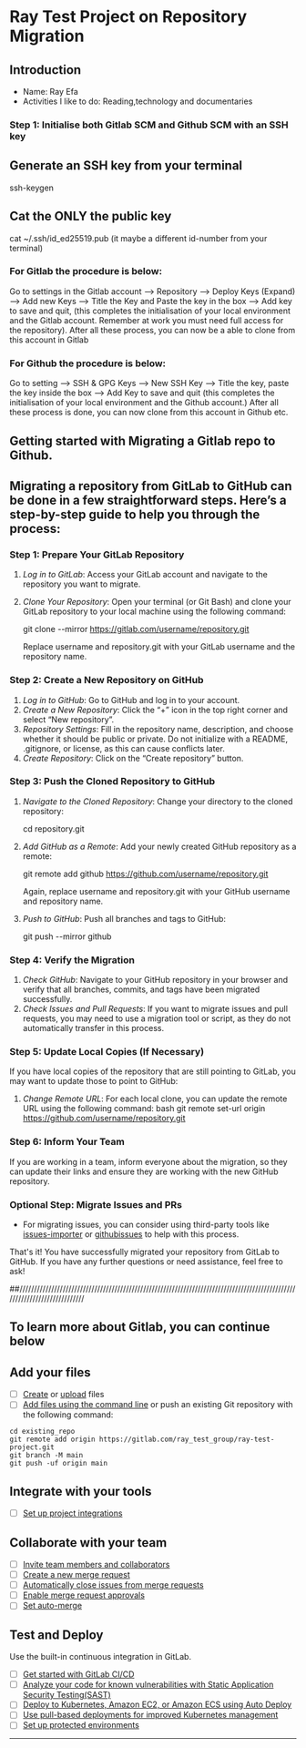 # Ray Test Project on Repository Migration

## Introduction

* Name: Ray Efa
* Activities I like to do: Reading,technology and documentaries

### Step 1: Initialise both Gitlab SCM and Github SCM with an SSH key
   
## Generate an SSH key from your terminal   
ssh-keygen

## Cat the ONLY the public key
cat ~/.ssh/id_ed25519.pub (it maybe a different id-number from your terminal)

### For Gitlab the procedure is below:
 
   Go to settings in the Gitlab account --> Repository --> Deploy Keys (Expand) --> Add new Keys --> Title the Key and
   Paste the key in the box --> Add key to save and quit, (this completes the initialisation of your local environment and 
   the Gitlab account. Remember at work you must need full access for the repository). After all these process, you can now be a
   able to clone from this account in Gitlab

### For Github the procedure is below:

   Go to setting --> SSH & GPG Keys --> New SSH Key --> Title the key, paste the key inside the box --> Add Key to save 
   and quit (this completes the initialisation of your local environment and the Github account.) After all these process is 
   done, you can now clone from this account in Github etc.


## Getting started with Migrating a Gitlab repo to Github.

## Migrating a repository from GitLab to GitHub can be done in a few straightforward steps. Here’s a step-by-step guide to help you through the process:


### Step 1: Prepare Your GitLab Repository
1. *Log in to GitLab*: Access your GitLab account and navigate to the repository you want to migrate.
2. *Clone Your Repository*: Open your terminal (or Git Bash) and clone your GitLab repository to your local machine using the following command:
   
   git clone --mirror https://gitlab.com/username/repository.git
   
   Replace username and repository.git with your GitLab username and the repository name.

### Step 2: Create a New Repository on GitHub
1. *Log in to GitHub*: Go to GitHub and log in to your account.
2. *Create a New Repository*: Click the “+” icon in the top right corner and select “New repository”.
3. *Repository Settings*: Fill in the repository name, description, and choose whether it should be public or private. Do not initialize with a README, .gitignore, or license, as this can cause conflicts later.
4. *Create Repository*: Click on the “Create repository” button.

### Step 3: Push the Cloned Repository to GitHub
1. *Navigate to the Cloned Repository*: Change your directory to the cloned repository:
   
   cd repository.git
   
2. *Add GitHub as a Remote*: Add your newly created GitHub repository as a remote:
   

   git remote add github https://github.com/username/repository.git

   
   Again, replace username and repository.git with your GitHub username and repository name.
   
3. *Push to GitHub*: Push all branches and tags to GitHub:
   

   git push --mirror github
   

### Step 4: Verify the Migration
1. *Check GitHub*: Navigate to your GitHub repository in your browser and verify that all branches, commits, and tags have been migrated successfully.
2. *Check Issues and Pull Requests*: If you want to migrate issues and pull requests, you may need to use a migration tool or script, as they do not automatically transfer in this process.

### Step 5: Update Local Copies (If Necessary)
If you have local copies of the repository that are still pointing to GitLab, you may want to update those to point to GitHub:
1. *Change Remote URL*: For each local clone, you can update the remote URL using the following command:
   bash
   git remote set-url origin https://github.com/username/repository.git
   

### Step 6: Inform Your Team
If you are working in a team, inform everyone about the migration, so they can update their links and ensure they are working with the new GitHub repository.

### Optional Step: Migrate Issues and PRs
- For migrating issues, you can consider using third-party tools like [issues-importer](https://github.com/marketplace/actions/issues-importer) or [githubissues](https://github.com/jenniferbland/github-issues) to help with this process.

That's it! You have successfully migrated your repository from GitLab to GitHub. If you have any further questions or need assistance, feel free to ask!


##//////////////////////////////////////////////////////////////////////////////////////////////////////////////////////////

## To learn more about Gitlab, you can continue below

## Add your files

- [ ] [Create](https://docs.gitlab.com/ee/user/project/repository/web_editor.html#create-a-file) or [upload](https://docs.gitlab.com/ee/user/project/repository/web_editor.html#upload-a-file) files
- [ ] [Add files using the command line](https://docs.gitlab.com/ee/gitlab-basics/add-file.html#add-a-file-using-the-command-line) or push an existing Git repository with the following command:

```
cd existing_repo
git remote add origin https://gitlab.com/ray_test_group/ray-test-project.git
git branch -M main
git push -uf origin main
```

## Integrate with your tools

- [ ] [Set up project integrations](https://gitlab.com/ray_test_group/ray-test-project/-/settings/integrations)

## Collaborate with your team

- [ ] [Invite team members and collaborators](https://docs.gitlab.com/ee/user/project/members/)
- [ ] [Create a new merge request](https://docs.gitlab.com/ee/user/project/merge_requests/creating_merge_requests.html)
- [ ] [Automatically close issues from merge requests](https://docs.gitlab.com/ee/user/project/issues/managing_issues.html#closing-issues-automatically)
- [ ] [Enable merge request approvals](https://docs.gitlab.com/ee/user/project/merge_requests/approvals/)
- [ ] [Set auto-merge](https://docs.gitlab.com/ee/user/project/merge_requests/merge_when_pipeline_succeeds.html)

## Test and Deploy

Use the built-in continuous integration in GitLab.

- [ ] [Get started with GitLab CI/CD](https://docs.gitlab.com/ee/ci/quick_start/index.html)
- [ ] [Analyze your code for known vulnerabilities with Static Application Security Testing(SAST)](https://docs.gitlab.com/ee/user/application_security/sast/)
- [ ] [Deploy to Kubernetes, Amazon EC2, or Amazon ECS using Auto Deploy](https://docs.gitlab.com/ee/topics/autodevops/requirements.html)
- [ ] [Use pull-based deployments for improved Kubernetes management](https://docs.gitlab.com/ee/user/clusters/agent/)
- [ ] [Set up protected environments](https://docs.gitlab.com/ee/ci/environments/protected_environments.html)

***
